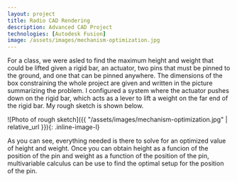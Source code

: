 ```yaml
---
layout: project
title: Radio CAD Rendering
description: Advanced CAD Project
technologies: [Autodesk Fusion]
image: /assets/images/mechanism-optimization.jpg
---
```


For a class, we were asled to find the maximum height and weight that could be lifted given a rigid bar, an actuator, two pins that must be pinned to the ground, and one that can be pinned anywhere. The dimensions of the box constraining the whole project are given and written in the picture summarizing the problem. I configured a system where the actuator pushes down on the rigid bar, which acts as a lever to lift a weight on the far end of the rigid bar. My rough sketch is shown below.

![Photo of rough sketch]({{ "/assets/images/mechanism-optimization.jpg" | relative_url }}){: .inline-image-l}

As you can see, everything needed is there to solve for an optimized value of height and weight. Once you can obtain height as a funcion of the position of the pin and weight as a function of the position of the pin, multivariable calculus can be use to find the optimal setup for the position of the pin.
